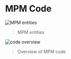 # MPM Code

![MPM entities](img/mpm.png)
> MPM entities

![code overview](img/mpm-code.png)
> Overview of MPM code